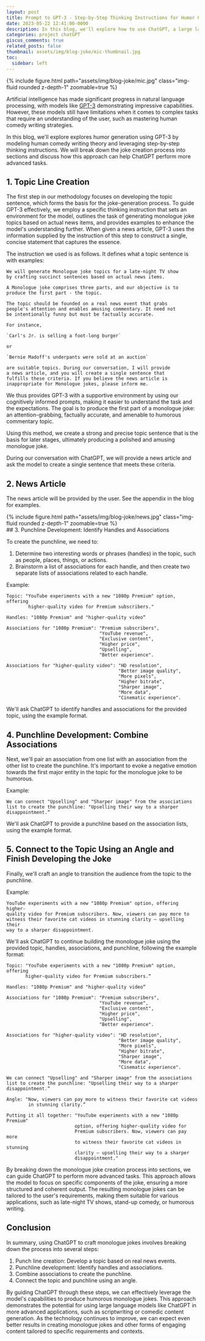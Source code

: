 ```yaml
---
layout: post
title: Prompt to GPT-3 - Step-by-Step Thinking Instructions for Humor Generation
date: 2023-05-22 12:41:00-0000
description: In this blog, we'll explore how to use ChatGPT, a large language model by OpenAI, to write monologue jokes based on a required pattern.
categories: project chatGPT
giscus_comments: true
related_posts: false
thumbnail: assets/img/blog-joke/mic-thumbnail.jpg
toc:
  sidebar: left
---
```


<div class="row mt-3 text-center">
    <div class="col-sm mt-3 mt-md-0">
        {% include figure.html path="assets/img/blog-joke/mic.jpg" class="img-fluid rounded z-depth-1" zoomable=true %}
    </div>
</div>

[//]: # (<div class="caption">)

[//]: # (    Undergraduate Students Present Their Research - RPI Undergraduate Research Fair 2023)

[//]: # (</div>)
Artificial intelligence has made significant progress in natural language processing, with models like 
<a href="https://openai.com/blog/gpt-3-apps">GPT-3</a> demonstrating impressive capabilities. 
However, these models still have limitations when it comes to complex tasks that require an understanding 
of the user, such as mastering human comedy writing strategies. 

In this blog, we'll explore explores humor generation using GPT-3 by modeling human comedy writing theory and leveraging step-by-step thinking instructions. We will break down the joke creation process into sections and discuss how this approach can help ChatGPT perform more advanced tasks.

## 1. Topic Line Creation
The first step in our methodology focuses on developing the topic sentence, which forms the basis for the joke-generation process. To guide GPT-3 effectively, we employ a specific thinking instruction that sets an environment for the model, outlines the task of generating monologue joke topics based on actual news items, and provides examples to enhance the model's understanding further. When given a news article, GPT-3 uses the information supplied by the instruction of this step to construct a single, concise statement that captures the essence. 

The instruction we used is as follows. It defines what a topic sentence is with examples:

```
We will generate Monologue joke topics for a late-night TV show 
by crafting succinct sentences based on actual news items. 

A Monologue joke comprises three parts, and our objective is to 
produce the first part - the topic. 

The topic should be founded on a real news event that grabs 
people's attention and enables amusing commentary. It need not 
be intentionally funny but must be factually accurate. 

For instance, 

`Carl's Jr. is selling a foot-long burger`

or 

`Bernie Madoff's underpants were sold at an auction`

are suitable topics. During our conversation, I will provide 
a news article, and you will create a single sentence that 
fulfills these criteria. If you believe the news article is 
inappropriate for Monologue jokes, please inform me.
```

We thus provides GPT-3 with a supportive environment by using our cognitively informed prompts, making it easier to understand the task and the expectations. The goal is to produce the first part of a monologue joke: an attention-grabbing, factually accurate, and amenable to humorous commentary topic.

Using this method, we create a strong and precise topic sentence that is the basis for later stages, ultimately producing a polished and amusing monologue joke.

During our conversation with ChatGPT, we will provide a news article and ask the model to create a single sentence that meets these criteria.

## 2. News Article

The news article will be provided by the user. See the appendix in the blog for examples.
<div class="row mt-3 text-center">
    <div class="col-sm mt-3 mt-md-0">
        {% include figure.html path="assets/img/blog-joke/news.jpg" class="img-fluid rounded z-depth-1" zoomable=true %}
    </div>
</div>
## 3. Punchline Development: Identify Handles and Associations

To create the punchline, we need to:

1. Determine two interesting words or phrases (handles) in the topic, such as people, places, things, or actions.
2. Brainstorm a list of associations for each handle, and then create two separate lists of associations related to each handle.

Example:

```
Topic: "YouTube experiments with a new "1080p Premium" option, offering 
        higher-quality video for Premium subscribers."

Handles: "1080p Premium" and "higher-quality video“

Associations for "1080p Premium": "Premium subscribers", 
                                  "YouTube revenue", 
                                  "Exclusive content", 
                                  "Higher price", 
                                  "Upselling", 
                                  "Better experience". 

Associations for "higher-quality video": "HD resolution", 
                                         "Better image quality", 
                                         "More pixels", 
                                         "Higher bitrate", 
                                         "Sharper image", 
                                         "More data", 
                                         "Cinematic experience".
```

We'll ask ChatGPT to identify handles and associations for the provided topic, using the example format.

## 4. Punchline Development: Combine Associations

Next, we'll pair an association from one list with an association from the other list to create the punchline. It's important to evoke a negative emotion towards the first major entity in the topic for the monologue joke to be humorous.

Example:

```
We can connect "Upselling" and "Sharper image" from the associations 
list to create the punchline: "Upselling their way to a sharper 
disappointment.“
```

We'll ask ChatGPT to provide a punchline based on the association lists, using the example format.

## 5. Connect to the Topic Using an Angle and Finish Developing the Joke

Finally, we'll craft an angle to transition the audience from the topic to the punchline.

Example:

```
YouTube experiments with a new "1080p Premium" option, offering higher-
quality video for Premium subscribers. Now, viewers can pay more to 
witness their favorite cat videos in stunning clarity – upselling their 
way to a sharper disappointment.
```
We'll ask ChatGPT to continue building the monologue joke using the provided topic, handles, associations, and punchline, following the example format:

```
Topic: "YouTube experiments with a new "1080p Premium" option, offering 
       higher-quality video for Premium subscribers.“

Handles: "1080p Premium" and "higher-quality video“

Associations for "1080p Premium": "Premium subscribers", 
                                  "YouTube revenue", 
                                  "Exclusive content", 
                                  "Higher price", 
                                  "Upselling", 
                                  "Better experience". 

Associations for "higher-quality video": "HD resolution", 
                                         "Better image quality", 
                                         "More pixels", 
                                         "Higher bitrate", 
                                         "Sharper image", 
                                         "More data", 
                                         "Cinematic experience".

We can connect "Upselling" and "Sharper image" from the associations 
list to create the punchline: "Upselling their way to a sharper 
disappointment.“

Angle: "Now, viewers can pay more to witness their favorite cat videos 
        in stunning clarity.”

Putting it all together: "YouTube experiments with a new "1080p Premium" 
                         option, offering higher-quality video for 
                         Premium subscribers. Now, viewers can pay more 
                         to witness their favorite cat videos in stunning 
                         clarity – upselling their way to a sharper 
                         disappointment."
```

By breaking down the monologue joke creation process into sections, we can guide ChatGPT to perform more advanced tasks. This approach allows the model to focus on specific components of the joke, ensuring a more structured and coherent output. The resulting monologue jokes can be tailored to the user's requirements, making them suitable for various applications, such as late-night TV shows, stand-up comedy, or humorous writing.

## Conclusion

In summary, using ChatGPT to craft monologue jokes involves breaking down the process into several steps:

1. Punch line creation: Develop a topic based on real news events.
2. Punchline development: Identify handles and associations.
3. Combine associations to create the punchline.
4. Connect the topic and punchline using an angle.

By guiding ChatGPT through these steps, we can effectively leverage the model's capabilities to produce humorous monologue jokes. This approach demonstrates the potential for using large language models like ChatGPT in more advanced applications, such as scriptwriting or comedic content generation. As the technology continues to improve, we can expect even better results in creating monologue jokes and other forms of engaging content tailored to specific requirements and contexts.